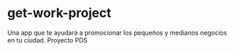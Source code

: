 # get-work-project
Una app que te ayudará a promocionar los pequeños y medianos negocios en tu ciudad. Proyecto PDS
